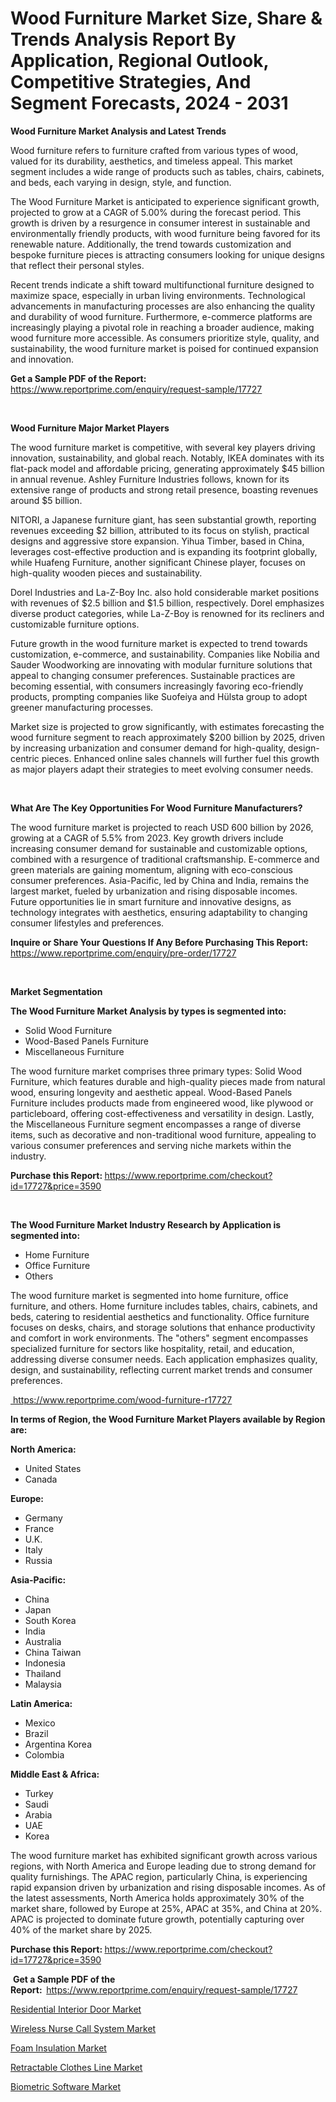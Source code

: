 <p><h1>Wood Furniture Market Size, Share & Trends Analysis Report By Application, Regional Outlook, Competitive Strategies, And Segment Forecasts, 2024 - 2031</h1></p><p><strong>Wood Furniture Market Analysis and Latest Trends</strong></p>
<p><p>Wood furniture refers to furniture crafted from various types of wood, valued for its durability, aesthetics, and timeless appeal. This market segment includes a wide range of products such as tables, chairs, cabinets, and beds, each varying in design, style, and function. </p><p>The Wood Furniture Market is anticipated to experience significant growth, projected to grow at a CAGR of 5.00% during the forecast period. This growth is driven by a resurgence in consumer interest in sustainable and environmentally friendly products, with wood furniture being favored for its renewable nature. Additionally, the trend towards customization and bespoke furniture pieces is attracting consumers looking for unique designs that reflect their personal styles.</p><p>Recent trends indicate a shift toward multifunctional furniture designed to maximize space, especially in urban living environments. Technological advancements in manufacturing processes are also enhancing the quality and durability of wood furniture. Furthermore, e-commerce platforms are increasingly playing a pivotal role in reaching a broader audience, making wood furniture more accessible. As consumers prioritize style, quality, and sustainability, the wood furniture market is poised for continued expansion and innovation.</p></p>
<p><strong>Get a Sample PDF of the Report:&nbsp;</strong> <a href="https://www.reportprime.com/enquiry/request-sample/17727?utm_campaign=40&utm_medium=2&utm_source=Github&utm_content=ia&utm_term=20112024&utm_id=wood-furniture">https://www.reportprime.com/enquiry/request-sample/17727</a></p>
<p>&nbsp;</p>
<p><strong>Wood Furniture Major Market Players</strong></p>
<p><p>The wood furniture market is competitive, with several key players driving innovation, sustainability, and global reach. Notably, IKEA dominates with its flat-pack model and affordable pricing, generating approximately $45 billion in annual revenue. Ashley Furniture Industries follows, known for its extensive range of products and strong retail presence, boasting revenues around $5 billion.</p><p>NITORI, a Japanese furniture giant, has seen substantial growth, reporting revenues exceeding $2 billion, attributed to its focus on stylish, practical designs and aggressive store expansion. Yihua Timber, based in China, leverages cost-effective production and is expanding its footprint globally, while Huafeng Furniture, another significant Chinese player, focuses on high-quality wooden pieces and sustainability.</p><p>Dorel Industries and La-Z-Boy Inc. also hold considerable market positions with revenues of $2.5 billion and $1.5 billion, respectively. Dorel emphasizes diverse product categories, while La-Z-Boy is renowned for its recliners and customizable furniture options. </p><p>Future growth in the wood furniture market is expected to trend towards customization, e-commerce, and sustainability. Companies like Nobilia and Sauder Woodworking are innovating with modular furniture solutions that appeal to changing consumer preferences. Sustainable practices are becoming essential, with consumers increasingly favoring eco-friendly products, prompting companies like Suofeiya and Hülsta group to adopt greener manufacturing processes.</p><p>Market size is projected to grow significantly, with estimates forecasting the wood furniture segment to reach approximately $200 billion by 2025, driven by increasing urbanization and consumer demand for high-quality, design-centric pieces. Enhanced online sales channels will further fuel this growth as major players adapt their strategies to meet evolving consumer needs.</p></p>
<p>&nbsp;</p>
<p><strong>What Are The Key Opportunities For Wood Furniture Manufacturers?</strong></p>
<p><p>The wood furniture market is projected to reach USD 600 billion by 2026, growing at a CAGR of 5.5% from 2023. Key growth drivers include increasing consumer demand for sustainable and customizable options, combined with a resurgence of traditional craftsmanship. E-commerce and green materials are gaining momentum, aligning with eco-conscious consumer preferences. Asia-Pacific, led by China and India, remains the largest market, fueled by urbanization and rising disposable incomes. Future opportunities lie in smart furniture and innovative designs, as technology integrates with aesthetics, ensuring adaptability to changing consumer lifestyles and preferences.</p></p>
<p><strong>Inquire or Share Your Questions If Any Before Purchasing This Report:</strong> <a href="https://www.reportprime.com/enquiry/pre-order/17727?utm_campaign=40&utm_medium=2&utm_source=Github&utm_content=ia&utm_term=20112024&utm_id=wood-furniture">https://www.reportprime.com/enquiry/pre-order/17727</a></p>
<p>&nbsp;</p>
<p><strong>Market Segmentation</strong></p>
<p><strong>The Wood Furniture Market Analysis by types is segmented into:</strong></p>
<p><ul><li>Solid Wood Furniture</li><li>Wood-Based Panels Furniture</li><li>Miscellaneous Furniture</li></ul></p>
<p><p>The wood furniture market comprises three primary types: Solid Wood Furniture, which features durable and high-quality pieces made from natural wood, ensuring longevity and aesthetic appeal. Wood-Based Panels Furniture includes products made from engineered wood, like plywood or particleboard, offering cost-effectiveness and versatility in design. Lastly, the Miscellaneous Furniture segment encompasses a range of diverse items, such as decorative and non-traditional wood furniture, appealing to various consumer preferences and serving niche markets within the industry.</p></p>
<p><strong>Purchase this Report:&nbsp;</strong><a href="https://www.reportprime.com/checkout?id=17727&price=3590&utm_campaign=40&utm_medium=2&utm_source=Github&utm_content=ia&utm_term=20112024&utm_id=wood-furniture">https://www.reportprime.com/checkout?id=17727&price=3590</a></p>
<p>&nbsp;</p>
<p><strong>The Wood Furniture Market Industry Research by Application is segmented into:</strong></p>
<p><ul><li>Home Furniture</li><li>Office Furniture</li><li>Others</li></ul></p>
<p><p>The wood furniture market is segmented into home furniture, office furniture, and others. Home furniture includes tables, chairs, cabinets, and beds, catering to residential aesthetics and functionality. Office furniture focuses on desks, chairs, and storage solutions that enhance productivity and comfort in work environments. The "others" segment encompasses specialized furniture for sectors like hospitality, retail, and education, addressing diverse consumer needs. Each application emphasizes quality, design, and sustainability, reflecting current market trends and consumer preferences.</p></p>
<p><a href="https://www.reportprime.com/wood-furniture-r17727?utm_campaign=40&utm_medium=2&utm_source=Github&utm_content=ia&utm_term=20112024&utm_id=wood-furniture">&nbsp;https://www.reportprime.com/wood-furniture-r17727</a></p>
<p><strong>In terms of Region, the Wood Furniture Market Players available by Region are:</strong></p>
<p>
    <p> <strong> North America: </strong>
        <ul>
            <li>United States</li>
            <li>Canada</li>
        </ul>
        </p> 
    <p> <strong> Europe: </strong>
        <ul>
            <li>Germany</li>
            <li>France</li>
            <li>U.K.</li>
            <li>Italy</li>
            <li>Russia</li>
        </ul>
        </p> 
    <p> <strong> Asia-Pacific: </strong>
        <ul>
            <li>China</li>
            <li>Japan</li>
            <li>South Korea</li>
            <li>India</li>
            <li>Australia</li>
            <li>China Taiwan</li>
            <li>Indonesia</li>
            <li>Thailand</li>
            <li>Malaysia</li>
        </ul>
        </p> 
    <p> <strong> Latin America: </strong>
        <ul>
            <li>Mexico</li>
            <li>Brazil</li>
            <li>Argentina Korea</li>
            <li>Colombia</li>
        </ul>
        </p> 
    <p> <strong> Middle East & Africa: </strong>
        <ul>
            <li>Turkey</li>
            <li>Saudi</li>
            <li>Arabia</li>
            <li>UAE</li>
            <li>Korea</li>
        </ul>
    </p>
    </p>
<p><p>The wood furniture market has exhibited significant growth across various regions, with North America and Europe leading due to strong demand for quality furnishings. The APAC region, particularly China, is experiencing rapid expansion driven by urbanization and rising disposable incomes. As of the latest assessments, North America holds approximately 30% of the market share, followed by Europe at 25%, APAC at 35%, and China at 20%. APAC is projected to dominate future growth, potentially capturing over 40% of the market share by 2025.</p></p>
<p><strong>Purchase this Report: </strong><a href="https://www.reportprime.com/checkout?id=17727&price=3590&utm_campaign=40&utm_medium=2&utm_source=Github&utm_content=ia&utm_term=20112024&utm_id=wood-furniture">https://www.reportprime.com/checkout?id=17727&price=3590</a></p>
<p>&nbsp;<strong>Get a Sample PDF of the Report:&nbsp;&nbsp;</strong><a href="https://www.reportprime.com/enquiry/request-sample/17727?utm_campaign=40&utm_medium=2&utm_source=Github&utm_content=ia&utm_term=20112024&utm_id=wood-furniture">https://www.reportprime.com/enquiry/request-sample/17727</a></p>
<p><strong></strong></p>
<p><p><a href="https://github.com/abbislposival/Market-Research-Report-List-1/blob/main/residential-interior-door-market.md?utm_campaign=40&utm_medium=2&utm_source=Github&utm_content=ia&utm_term=20112024&utm_id=wood-furniture">Residential Interior Door Market</a></p><p><a href="https://issuu.com/reportprime-2/docs/wireless-nurse-call-system-market-s_747d60953e0c46?utm_campaign=40&utm_medium=2&utm_source=Github&utm_content=ia&utm_term=20112024&utm_id=wood-furniture">Wireless Nurse Call System Market</a></p><p><a href="https://www.linkedin.com/pulse/global-foam-insulation-market-analysis-trends-forecasts-ocv7e?utm_campaign=40&utm_medium=2&utm_source=Github&utm_content=ia&utm_term=20112024&utm_id=wood-furniture">Foam Insulation Market</a></p><p><a href="https://www.linkedin.com/pulse/retractable-clothes-line-market-research-report-exploring-size-ibizc?utm_campaign=40&utm_medium=2&utm_source=Github&utm_content=ia&utm_term=20112024&utm_id=wood-furniture">Retractable Clothes Line Market</a></p><p><a href="https://issuu.com/reportprime-2/docs/biometric-software-market-size-2030_0c37318e4e0b7c?utm_campaign=40&utm_medium=2&utm_source=Github&utm_content=ia&utm_term=20112024&utm_id=wood-furniture">Biometric Software Market</a></p></p>